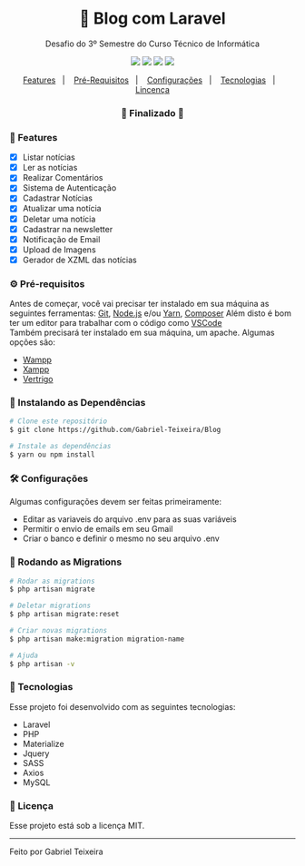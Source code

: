 <h1 align="center">
    🚀 Blog com Laravel
</h1>
<p align="center">Desafio do 3º Semestre do Curso Técnico de Informática</p>

<p align="center">
  <img src="https://img.shields.io/badge/laravel%20version-5.8.*-important"/>
  <img src="https://img.shields.io/badge/php%20version-7.1.3-informational" />
  <img src="https://img.shields.io/badge/last%20commit-september-yellow" />
  <img src="https://img.shields.io/badge/license-MIT-success"/>
</p>

<p align="center">
  <a href="#-features">Features</a>&nbsp;&nbsp;&nbsp;|&nbsp;&nbsp;&nbsp;
  <a href="#-pré-requisitos">Pré-Requisitos</a>&nbsp;&nbsp;&nbsp;|&nbsp;&nbsp;&nbsp;
  <a href="#-configurações">Configurações</a>&nbsp;&nbsp;&nbsp;|&nbsp;&nbsp;&nbsp;
  <a href="#-tecnologias">Tecnologias</a>&nbsp;&nbsp;&nbsp;|&nbsp;&nbsp;&nbsp;
  <a href="#-licença">Lincença</a>
</p>

<h3 align="center"> 
🚧  Finalizado  🚧
</h3>

### 📎 Features

- [x] Listar notícias
- [x] Ler as notícias
- [x] Realizar Comentários
- [x] Sistema de Autenticação
- [x] Cadastrar Notícias
- [x] Atualizar uma notícia
- [x] Deletar uma notícia
- [x] Cadastrar na newsletter
- [x] Notificação de Email
- [x] Upload de Imagens
- [x] Gerador de XZML das notícias

### ⚙ Pré-requisitos

Antes de começar, você vai precisar ter instalado em sua máquina as seguintes ferramentas:
[Git](https://git-scm.com), [Node.js](https://nodejs.org/en/) e/ou [Yarn](https://https://yarnpkg.com/), [Composer](https://getcomposer.org/)
Além disto é bom ter um editor para trabalhar com o código como [VSCode](https://code.visualstudio.com/)
<br/>
Também precisará ter instalado em sua máquina, um apache. Algumas opções são:

- [Wampp](https://sourceforge.net/projects/wampserver/)
- [Xampp](https://www.apachefriends.org/pt_br/index.html)
- [Vertrigo](https://www.vswamp.com/?lang=pt)

### 🎲 Instalando as Dependências 

```bash
# Clone este repositório
$ git clone https://github.com/Gabriel-Teixeira/Blog

# Instale as dependências
$ yarn ou npm install

```

### 🛠 Configurações
Algumas configurações devem ser feitas primeiramente:

- Editar as variaveis do arquivo .env para as suas variáveis
- Permitir o envio de emails em seu Gmail
- Criar o banco e definir o mesmo no seu arquivo .env

### 📂 Rodando as Migrations

```bash
# Rodar as migrations
$ php artisan migrate

# Deletar migrations
$ php artisan migrate:reset

# Criar novas migrations
$ php artisan make:migration migration-name

# Ajuda
$ php artisan -v

```


### 🚀 Tecnologias

Esse projeto foi desenvolvido com as seguintes tecnologias:

- Laravel
- PHP
- Materialize
- Jquery
- SASS
- Axios
- MySQL

### 📝 Licença

Esse projeto está sob a licença MIT.

<hr/>

Feito por Gabriel Teixeira
